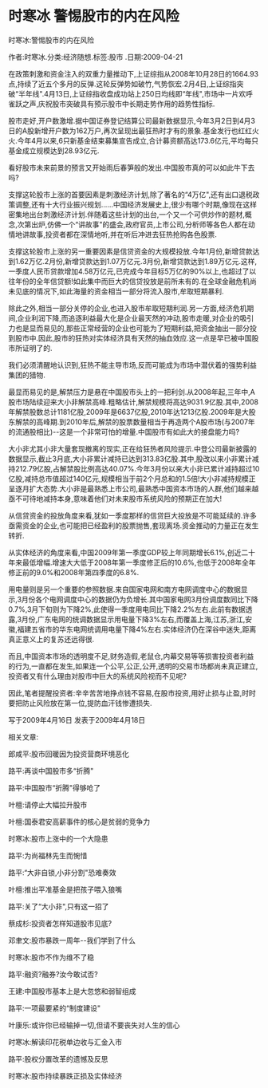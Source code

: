 # 时寒冰  警惕股市的内在风险    
    
时寒冰:警惕股市的内在风险    
作者:时寒冰.分类:经济随想.标签:股市 .日期:2009-04-21    
在政策刺激和资金注入的双重力量推动下,上证综指从2008年10月28日的1664.93点,持续了近五个多月的反弹.这轮反弹势如破竹,气势恢宏.2月4日,上证综指突破“半年线".4月13日,上证综指收盘成功站上250日均线即“年线",市场中一片欢呼雀跃之声,庆祝股市突破具有预示股市中长期走势作用的趋势性指标.    
股市走好,开户数激增.据中国证券登记结算公司最新数据显示,今年3月2日到4月3日的A股新增开户数为162万户,再次呈现出最狂热时才有的景象.基金发行也红红火火.今年4月以来,6只新基金结束募集宣告成立,合计募资额高达173.6亿元,平均每只基金成立规模达到28.93亿元.    
看好股市未来前景的预言又开始雨后春笋般的发出.中国股市真的可以如此牛下去吗?    
支撑这轮股市上涨的首要因素是刺激经济计划,除了著名的“4万亿",还有出口退税政策调整,还有十大行业振兴规划......中国经济发展史上,很少有哪个时期,像现在这样密集地出台刺激经济计划.伴随着这些计划的出台,一个又一个可供炒作的题材,概念,次第出炉,仿佛一个“讲故事"的盛会,政府官员,上市公司,分析师等各色人都在动情地讲故事,投资者都在深情地听,并在听后冲进去狂热抢购各色股票.    
支撑这轮股市上涨的另一重要因素是信贷资金的大规模投放.今年1月份,新增贷款达到1.62万亿.2月份,新增贷款达到1.07万亿元.3月份,新增贷款达到1.89万亿元.这样,一季度人民币贷款增加4.58万亿元,已完成今年目标5万亿的90%以上,也超过了以往年份的全年信贷额!如此集中而巨大的信贷投放是前所未有的.在全球金融危机尚未见底的情况下,如此海量的资金相当一部分将流入股市,牟取短期暴利.    
除此之外,相当一部分关停的企业,也进入股市牟取短期利润.另一方面,经济危机期间,企业利润下降,而追逐利益最大化是企业最天然的冲动,股市走暖,对企业的吸引力也是显而易见的,那些正常经营的企业也可能为了短期利益,把资金抽出一部分投到股市中.因此,股市的狂热对实体经济具有天然的抽血效应.这一点是早已被中国股市所证明了的.    
我们必须清醒地认识到,狂热不能主导市场,反而可能成为市场中潜伏着的强势利益集团的猎物.    
最显而易见的是,解禁压力是悬在中国股市头上的一把利剑.从2008年起,三年中,A股市场陆续迎来大小非解禁高峰.粗略估计,解禁规模将高达9031.9亿股.其中,2008年解禁股数总计1181亿股,2009年是6637亿股,2010年达1213亿股.2009年是大股东解禁的高峰期.到2010年后,解禁的股票数量相当于再造两个A股市场(与2007年的流通股相比)--这是一个非常可怕的增量.中国股市有如此大的接盘能力吗?    
大小非尤其小非大量套现撤离的现实,正在给狂热者风险提示.中登公司最新披露的数据显示,截止3月底,大小非累计减持已达到313.83亿股.其中,股改以来小非累计减持212.79亿股,占解禁股比例高达40.07%.今年3月份以来大小非已累计减持超过10亿股,减持总市值超过140亿元,规模相当于前2个月总和的1.5倍!大小非减持规模正呈逐月扩大态势.大小非是最熟悉上市公司,最熟悉中国资本市场的人群,他们越来越亟不可待地减持本身,意味着他们对未来股市系统风险的预期正在加大!    
从信贷资金的投放角度来看,犹如一季度那样的信贷巨大投放是不可能延续的.许多亟需资金的企业,也可能把已经盈利的股票抛售,套现离场.资金推动的力量正在发生转折.    
从实体经济的角度来看,中国2009年第一季度GDP较上年同期增长6.1%,创近二十年来最低增幅.增速大大低于2008年第一季度修正后的10.6%,也低于2008年全年修正前的9.0%和2008年第四季度的6.8%.    
用电量则是另一个重要的参照数据.来自国家电网和南方电网调度中心的数据显示,3月份各个电网调度中心的数据仍为负增长.其中国家电网3月份调度数同比下降0.7%,3月下旬则为下降2%,此使得一季度用电同比下降2.2%左右.此前有数据透露,3月份,广东电网的统调数据显示用电量下降3%左右,而覆盖上海,江苏,浙江,安徽,福建五省市的华东电网统调用电量下降4%左右.实体经济仍在深谷中迷失,距离真正意义上的复苏还远得很.    
而且,中国资本市场的透明度不足,财务造假,老鼠仓,内幕交易等等损害投资者利益的行为,一直都在发生,如果连一个公平,公正,公开,透明的交易市场都尚未真正建立,投资者又有什么理由对股市中巨大的系统风险视而不见呢?    
因此,笔者提醒投资者:辛辛苦苦地挣点钱不容易,在股市投资,用好止损与止盈,时时要把防止风险放在第一位,提防血汗钱惨遭损失.    
写于2009年4月16日 发表于2009年4月18日    
    
相关文章:    
郎咸平:股市回暖因为投资营商环境恶化    
路平:再谈中国股市多“折腾"    
路平:中国股市“折腾"得够呛了    
叶檀:请停止大幅拉升股市    
叶檀:国泰君安高薪事件的核心是贫弱的竞争力    
时寒冰:股市上涨中的一个大隐患    
路平:为尚福林先生而惋惜    
路平:“大非自锁,小非分割"恐难奏效    
叶檀:推出平准基金是把孩子喂入狼嘴    
路平:关了“大小非",只有这一招了    
蔡成杉:投资者怎样知道股市见底?    
邓聿文:股市暴跌一周年--我们学到了什么    
时寒冰:股市不作为维不了稳    
路平:融资?融券?汝今敢试否?    
王建:中国股市基本上是大忽悠和弱智组成    
路平:一项最要紧的“制度建设"    
叶康乐:或许你已经输掉一切,但请不要丧失对人生的信心    
时寒冰:解读印花税单边收与汇金入市    
路平:股权分置改革的遗憾及反思    
时寒冰:股市持续暴跌正损及实体经济